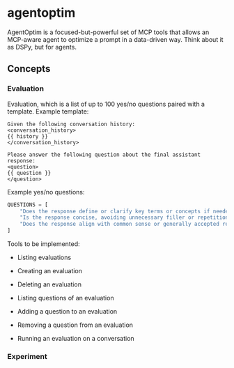 # agentoptim

AgentOptim is a focused-but-powerful set of MCP tools that allows an MCP-aware agent to optimize a prompt in a data-driven way. Think about it as DSPy, but for agents.

## Concepts

### Evaluation

Evaluation, which is a list of up to 100 yes/no questions paired with a template. Example template:

```jinja2
Given the following conversation history:
<conversation_history>
{{ history }}
</conversation_history>

Please answer the following question about the final assistant response:
<question>
{{ question }}
</question>
```

Example yes/no questions:

```python
QUESTIONS = [
    "Does the response define or clarify key terms or concepts if needed?",
    "Is the response concise, avoiding unnecessary filler or repetition?",
    "Does the response align with common sense or generally accepted reasoning?",
]
```

Tools to be implemented:

- Listing evaluations
- Creating an evaluation
- Deleting an evaluation

- Listing questions of an evaluation
- Adding a question to an evaluation
- Removing a question from an evaluation

- Running an evaluation on a conversation

### Experiment
